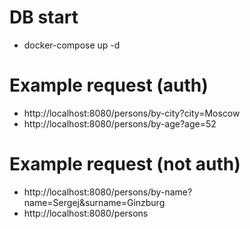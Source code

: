 # DB start

- docker-compose up -d

# Example request (auth)
- http://localhost:8080/persons/by-city?city=Moscow
- http://localhost:8080/persons/by-age?age=52

# Example request (not auth)
- http://localhost:8080/persons/by-name?name=Sergej&surname=Ginzburg
- http://localhost:8080/persons